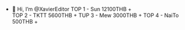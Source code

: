 - 👋 Hi, I’m @XavierEditor
TOP 1 - Sun 12100THB +                                                                                                                                                      
TOP 2 - TKTT 5600THB +
TUP 3 - Mew 3000THB +
TOP 4 - NaiTo 500THB +

<!---
XavierEditor/XavierEditor is a ✨ special ✨ repository because its `README.md` (this file) appears on your GitHub profile.
You can click the Preview link to take a look at your changes.
--->
